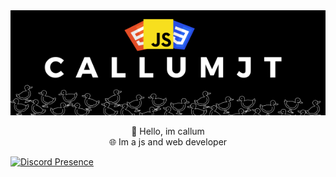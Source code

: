 <div align="center" style="border-radius: 8px">
  <img src="./images/CallumJt.png" border-radius="8px">
</div>
<p align="center">
  👋 Hello, im callum<br>
  🌐 Im a js and web developer<br>
</p>

[![Discord Presence](https://lanyard.cnrad.dev/api/529773171574833152)](https://discord.com/users/529773171574833152?borderRadius=99999px)
